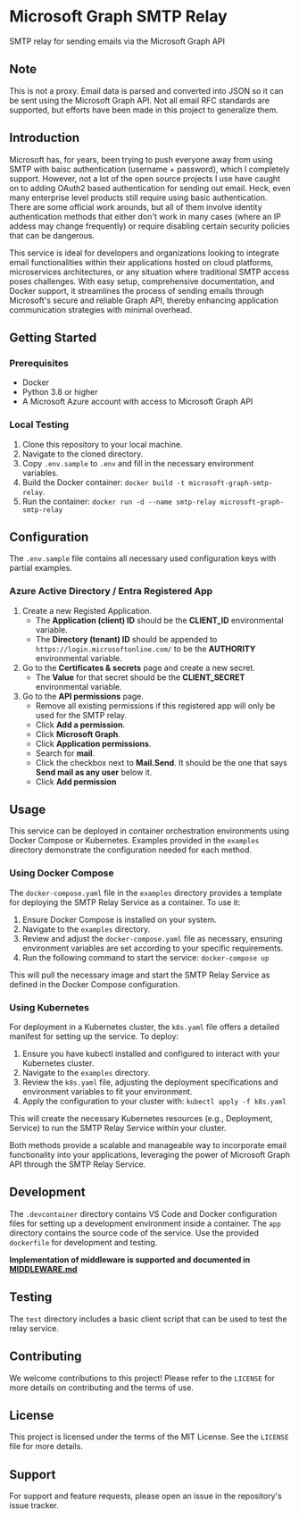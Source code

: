 # Microsoft Graph SMTP Relay
SMTP relay for sending emails via the Microsoft Graph API

## Note
This is not a proxy. Email data is parsed and converted into JSON so it can be sent using the Microsoft Graph API. Not all email RFC standards are supported, but efforts have been made in this project to generalize them.

## Introduction
Microsoft has, for years, been trying to push everyone away from using SMTP with baisc authentication (username + password), which I completely support. However, not a lot of the open source projects I use have caught on to adding OAuth2 based authentication for sending out email. Heck, even many enterprise level products still require using basic authentication. There are some official work arounds, but all of them involve identity authentication methods that either don't work in many cases (where an IP addess may change frequently) or require disabling certain security policies that can be dangerous.

This service is ideal for developers and organizations looking to integrate email functionalities within their applications hosted on cloud platforms, microservices architectures, or any situation where traditional SMTP access poses challenges. With easy setup, comprehensive documentation, and Docker support, it streamlines the process of sending emails through Microsoft's secure and reliable Graph API, thereby enhancing application communication strategies with minimal overhead.

## Getting Started

### Prerequisites
- Docker
- Python 3.8 or higher
- A Microsoft Azure account with access to Microsoft Graph API

### Local Testing
1. Clone this repository to your local machine.
2. Navigate to the cloned directory.
3. Copy `.env.sample` to `.env` and fill in the necessary environment variables.
4. Build the Docker container: `docker build -t microsoft-graph-smtp-relay`.
5. Run the container: `docker run -d --name smtp-relay microsoft-graph-smtp-relay`

## Configuration
The `.env.sample` file contains all necessary used configuration keys with partial examples.

### Azure Active Directory / Entra Registered App
1. Create a new Registed Application.
    - The **Application (client) ID** should be the **CLIENT_ID** environmental variable.
    - The **Directory (tenant) ID** should be appended to `https://login.microsoftonline.com/` to be the **AUTHORITY** environmental variable.
2. Go to the **Certificates & secrets** page and create a new secret.
    - The **Value** for that secret should be the **CLIENT_SECRET** environmental variable.
3. Go to the **API permissions** page.
    - Remove all existing permissions if this registered app will only be used for the SMTP relay.
    - Click **Add a permission**.
    - Click **Microsoft Graph**.
    - Click **Application permissions**.
    - Search for **mail**.
    - Click the checkbox next to **Mail.Send**. It should be the one that says **Send mail as any user** below it.
    - Click **Add permission**

## Usage

This service can be deployed in container orchestration environments using Docker Compose or Kubernetes. Examples provided in the `examples` directory demonstrate the configuration needed for each method.

### Using Docker Compose

The `docker-compose.yaml` file in the `examples` directory provides a template for deploying the SMTP Relay Service as a container. To use it:

1. Ensure Docker Compose is installed on your system.
2. Navigate to the `examples` directory.
3. Review and adjust the `docker-compose.yaml` file as necessary, ensuring environment variables are set according to your specific requirements.
4. Run the following command to start the service: `docker-compose up`

This will pull the necessary image and start the SMTP Relay Service as defined in the Docker Compose configuration.

### Using Kubernetes

For deployment in a Kubernetes cluster, the `k8s.yaml` file offers a detailed manifest for setting up the service. To deploy:

1. Ensure you have kubectl installed and configured to interact with your Kubernetes cluster.
2. Navigate to the `examples` directory.
3. Review the `k8s.yaml` file, adjusting the deployment specifications and environment variables to fit your environment.
4. Apply the configuration to your cluster with: `kubectl apply -f k8s.yaml`

This will create the necessary Kubernetes resources (e.g., Deployment, Service) to run the SMTP Relay Service within your cluster.

Both methods provide a scalable and manageable way to incorporate email functionality into your applications, leveraging the power of Microsoft Graph API through the SMTP Relay Service.

## Development
The `.devcontainer` directory contains VS Code and Docker configuration files for setting up a development environment inside a container.
The `app` directory contains the source code of the service.
Use the provided `dockerfile` for development and testing.

**Implementation of middleware is supported and documented in [MIDDLEWARE.md](./MIDDLEWARE.md)**

## Testing
The `test` directory includes a basic client script that can be used to test the relay service.

## Contributing
We welcome contributions to this project! Please refer to the `LICENSE` for more details on contributing and the terms of use.

## License
This project is licensed under the terms of the MIT License. See the `LICENSE` file for more details.

## Support
For support and feature requests, please open an issue in the repository's issue tracker.
